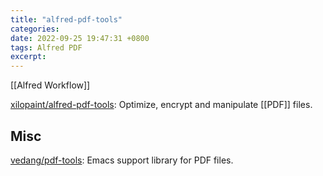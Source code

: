 ```yaml
---
title: "alfred-pdf-tools"
categories: 
date: 2022-09-25 19:47:31 +0800
tags: Alfred PDF
excerpt: 
---
```



[[Alfred Workflow]]

[xilopaint/alfred-pdf-tools](https://github.com/xilopaint/alfred-pdf-tools): Optimize, encrypt and manipulate [[PDF]] files.







## Misc

[vedang/pdf-tools](https://github.com/vedang/pdf-tools): Emacs support library for PDF files.

